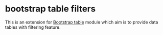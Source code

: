 # bootstrap table filters

This is an extension for [Bootstrap table](http://wenzhixin.net.cn/p/bootstrap-table/docs/documentation.html) module which aim is to provide data tables with filtering feature.
